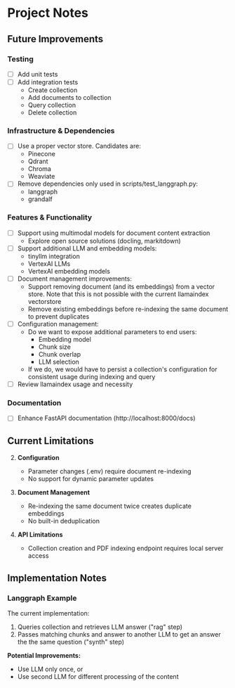 # Project Notes

## Future Improvements

### Testing
- [ ] Add unit tests
- [ ] Add integration tests
  - Create collection
  - Add documents to collection
  - Query collection
  - Delete collection

### Infrastructure & Dependencies
- [ ] Use a proper vector store. Candidates are:
  - Pinecone
  - Qdrant
  - Chroma
  - Weaviate
- [ ] Remove dependencies only used in scripts/test_langgraph.py:
  - langgraph
  - grandalf
  
### Features & Functionality
- [ ] Support using multimodal models for document content extraction
  - Explore open source solutions (docling, markitdown)
- [ ] Support additional LLM and embedding models:
  - tinyllm integration
  - VertexAI LLMs
  - VertexAI embedding models
- [ ] Document management improvements:
  - Support removing document (and its embeddings) from a vector store. Note that this is not possible with the current llamaindex vectorstore
  - Remove existing embeddings before re-indexing the same document to prevent duplicates
- [ ] Configuration management:
  - Do we want to expose additional parameters to end users:
    - Embedding model
    - Chunk size
    - Chunk overlap
    - LLM selection
  - If we do, we would have to persist a collection's configuration for consistent usage during indexing and query
- [ ] Review llamaindex usage and necessity

### Documentation
- [ ] Enhance FastAPI documentation (http://localhost:8000/docs)

## Current Limitations


2. **Configuration**
   - Parameter changes (.env) require document re-indexing
   - No support for dynamic parameter updates

3. **Document Management**
   - Re-indexing the same document twice creates duplicate embeddings
   - No built-in deduplication

4. **API Limitations**
   - Collection creation and PDF indexing endpoint requires local server access

## Implementation Notes

### Langgraph Example
The current implementation:
1. Queries collection and retrieves LLM answer ("rag" step)
2. Passes matching chunks and answer to another LLM to get an answer the the same question ("synth" step)

**Potential Improvements:**
- Use LLM only once, or
- Use second LLM for different processing of the content
